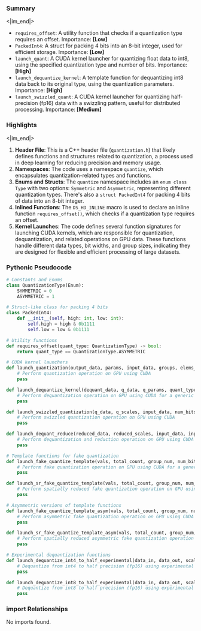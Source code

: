 

### Summary

<|im_end|>

* `requires_offset`: A utility function that checks if a quantization type requires an offset. Importance: **[Low]**
* `PackedInt4`: A struct for packing 4 bits into an 8-bit integer, used for efficient storage. Importance: **[Low]**
* `launch_quant`: A CUDA kernel launcher for quantizing float data to int8, using the specified quantization type and number of bits. Importance: **[High]**
* `launch_dequantize_kernel`: A template function for dequantizing int8 data back to its original type, using the quantization parameters. Importance: **[High]**
* `launch_swizzled_quant`: A CUDA kernel launcher for quantizing half-precision (fp16) data with a swizzling pattern, useful for distributed processing. Importance: **[Medium]**

### Highlights

<|im_end|>

1. **Header File**: This is a C++ header file (`quantization.h`) that likely defines functions and structures related to quantization, a process used in deep learning for reducing precision and memory usage.
2. **Namespaces**: The code uses a namespace `quantize`, which encapsulates quantization-related types and functions.
3. **Enums and Structs**: The `quantize` namespace includes an `enum class` `Type` with two options: `Symmetric` and `Asymmetric`, representing different quantization types. There's also a `struct PackedInt4` for packing 4 bits of data into an 8-bit integer.
4. **Inlined Functions**: The `DS_HD_INLINE` macro is used to declare an inline function `requires_offset()`, which checks if a quantization type requires an offset.
5. **Kernel Launches**: The code defines several function signatures for launching CUDA kernels, which are responsible for quantization, dequantization, and related operations on GPU data. These functions handle different data types, bit widths, and group sizes, indicating they are designed for flexible and efficient processing of large datasets.

### Pythonic Pseudocode

```python
# Constants and Enums
class QuantizationType(Enum):
    SYMMETRIC = 0
    ASYMMETRIC = 1

# Struct-like class for packing 4 bits
class PackedInt4:
    def __init__(self, high: int, low: int):
        self.high = high & 0b1111
        self.low = low & 0b1111

# Utility functions
def requires_offset(quant_type: QuantizationType) -> bool:
    return quant_type == QuantizationType.ASYMMETRIC

# CUDA kernel launchers
def launch_quantization(output_data, params, input_data, groups, elems_per_group, num_bits, quant_type, stream):
    # Perform quantization operation on GPU using CUDA
    pass

def launch_dequantize_kernel(dequant_data, q_data, q_params, quant_type, num_bits, elems_per_group, total_elems, stream):
    # Perform dequantization operation on GPU using CUDA for a generic data type T
    pass

def launch_swizzled_quantization(q_data, q_scales, input_data, num_bits, quant_type, groups, elems_per_group, pipelining, nodes, devices_per_node, stream):
    # Perform swizzled quantization operation on GPU using CUDA
    pass

def launch_dequant_reduce(reduced_data, reduced_scales, input_data, input_scales, num_gpus, num_bits, quant_type, out_groups, elems_per_out_group, elems_per_in_tensor, groups_per_in_tensor, elems_per_in_group, stream):
    # Perform dequantization and reduction operation on GPU using CUDA
    pass

# Template functions for fake quantization
def launch_fake_quantize_template(vals, total_count, group_num, num_bits, stream, quantization_type=QuantizationType.SYMMETRIC):
    # Perform fake quantization operation on GPU using CUDA for a generic data type T
    pass

def launch_sr_fake_quantize_template(vals, total_count, group_num, num_bits, stream, quantization_type=QuantizationType.SYMMETRIC):
    # Perform spatially reduced fake quantization operation on GPU using CUDA for a generic data type T
    pass

# Asymmetric versions of template functions
def launch_fake_quantize_template_asym(vals, total_count, group_num, num_bits, stream):
    # Perform asymmetric fake quantization operation on GPU using CUDA for a generic data type T
    pass

def launch_sr_fake_quantize_template_asym(vals, total_count, group_num, num_bits, stream):
    # Perform spatially reduced asymmetric fake quantization operation on GPU using CUDA for a generic data type T
    pass

# Experimental dequantization functions
def launch_dequantize_int4_to_half_experimental(data_in, data_out, scale_buffer, min_val_buffer, num_group, group_size, stream):
    # Dequantize from int4 to half precision (fp16) using experimental method on GPU
    pass

def launch_dequantize_int8_to_half_experimental(data_in, data_out, scale_buffer, min_val_buffer, num_group, group_size, stream):
    # Dequantize from int8 to half precision (fp16) using experimental method on GPU
    pass
```


### import Relationships

No imports found.